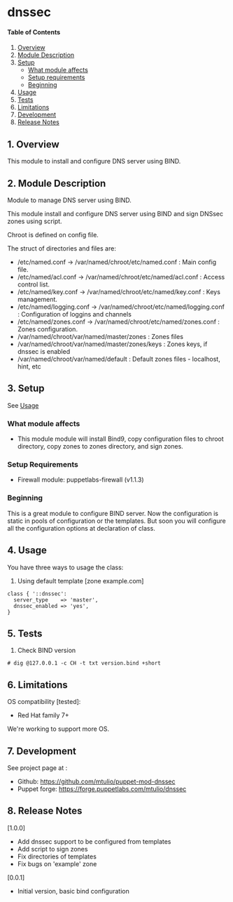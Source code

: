 # dnssec

#### Table of Contents

1. [Overview](#1-overview)
2. [Module Description](#2-module-description)
3. [Setup](#3-setup)
    * [What module affects](#what-module-affects)
    * [Setup requirements](#setup-requirements)
    * [Beginning](#beginning)
4. [Usage](#4-usage)
5. [Tests](#5-tests)
6. [Limitations](#5-limitations)
7. [Development](#6-development)
8. [Release Notes](#7-release-notes)


## 1. Overview

This module to install and configure DNS server using BIND.

## 2. Module Description


Module to manage DNS server using BIND.

This module install and configure DNS server using BIND and sign DNSsec zones using script. 

Chroot is defined on config file. 

The struct of directories and files are:

* /etc/named.conf -> /var/named/chroot/etc/named.conf			: Main config file.
* /etc/named/acl.conf -> /var/named/chroot/etc/named/acl.conf		: Access control list.
* /etc/named/key.conf -> /var/named/chroot/etc/named/key.conf		: Keys management.
* /etc/named/logging.conf -> /var/named/chroot/etc/named/logging.conf	: Configuration of loggins and channels
* /etc/named/zones.conf -> /var/named/chroot/etc/named/zones.conf	: Zones configuration.
* /var/named/chroot/var/named/master/zones				: Zones files
* /var/named/chroot/var/named/master/zones/keys				: Zones keys, if dnssec is enabled
* /var/named/chroot/var/named/default					: Default zones files - localhost, hint, etc

## 3. Setup

 See [Usage](#4-usage)

### What module affects

* This module module will install Bind9, copy configuration files to chroot directory, copy zones to zones directory, and sign zones.

### Setup Requirements 

* Firewall module: puppetlabs-firewall (v1.1.3)

### Beginning 

This is a great module to configure BIND server. Now the configuration is static in pools of configuration or the templates. But soon you will configure all the configuration options at declaration of class.

## 4. Usage

You have three ways to usage the class: 

1. Using default template [zone example.com]

```
class { '::dnssec': 
  server_type    => 'master',
  dnssec_enabled => 'yes',
}
```

## 5. Tests

1. Check BIND version
```
# dig @127.0.0.1 -c CH -t txt version.bind +short
```

## 6. Limitations

OS compatibility [tested]: 
* Red Hat family 7+ 

We're working to support more OS.

## 7. Development

See project page at :
* Github: https://github.com/mtulio/puppet-mod-dnssec
* Puppet forge: https://forge.puppetlabs.com/mtulio/dnssec

## 8. Release Notes

[1.0.0]
* Add dnssec support to be configured from templates
* Add script to sign zones
* Fix directories of templates
* Fix bugs on 'example' zone

[0.0.1]
* Initial version, basic bind configuration
